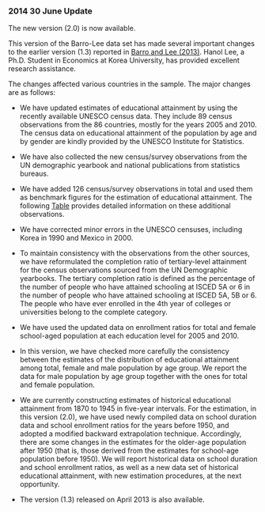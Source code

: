 ### 2014 30 June Update
<p>The new version (2.0) is now available.</p>
<p>This version of the Barro-Lee data set has made several important changes to the earlier version (1.3) reported in  <a href="https://doi.org/10.1016/j.jdeveco.2012.10.001">Barro and Lee (2013)</a>. Hanol Lee, a Ph.D. Student in Economics at Korea University, has provided excellent research assistance.</p>
<p>The changes affected various countries in the sample. The major changes are as follows:</p>
<ul>
<li>
<p>We have updated estimates of educational attainment by using the recently available UNESCO census data. They include 89 census observations from the 86 countries, mostly for the years 2005 and 2010. The census data on educational attainment of the population by age and by gender are kindly provided by the UNESCO Institute for Statistics.</p>
</li>
<li>
<p>We have also collected the new census/survey observations from the UN demographic yearbook and national publications from statistics bureaus.</p>
</li>
<li>
<p>We have added 126 census/survey observations in total and used them as benchmark figures for the estimation of educational attainment. The following <a href="https://barrolee.github.io/BarroLeeDataSet/UpdateNote/new_rawdata_v2.xlsx">Table</a>  provides detailed information on these additional observations.</p>
</li>
<li>
<p>We have corrected minor errors in the UNESCO censuses, including Korea in 1990 and Mexico in 2000.</p>
</li>
<li>
<p>To maintain consistency with the observations from the other sources, we have reformulated the completion ratio of tertiary-level attainment for the census observations sourced from the UN Demographic yearbooks. The tertiary completion ratio is defined as the percentage of the number of people who have attained schooling at ISCED 5A or 6 in the number of people who have attained schooling at ISCED 5A, 5B or 6. The people who have ever enrolled in the 4th year of colleges or universities belong to the complete category.</p>
</li>
<li>
<p>We have used the updated data on enrollment ratios for total and female school-aged population at each education level for 2005 and 2010.</p>
</li>
<li>
<p>In this version, we have checked more carefully the consistency between the estimates of the distribution of educational attainment among total, female and male population by age group. We report the data for male population by age group together with the ones for total and female population.</p>
</li>
<li>
<p>We are currently constructing estimates of historical educational attainment from 1870 to 1945 in five-year intervals. For the estimation, in this version (2.0), we have used newly compiled data on school duration data and school enrollment ratios for the years before 1950, and adopted a modified backward extrapolation technique. Accordingly, there are some changes in the estimates for the older-age population after 1950 (that is, those derived from the estimates for school-age population before 1950). We will report historical data on school duration and school enrollment ratios, as well as a new data set of historical educational attainment, with new estimation procedures, at the next opportunity.</p>
</li>
<li>
<p>The version (1.3) released on April 2013 is also available.</p>
</li>
</ul>

